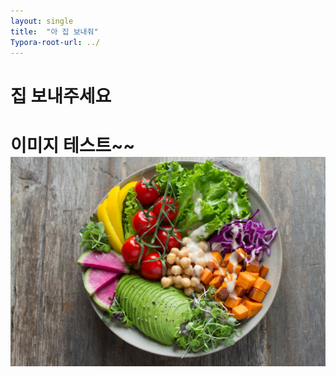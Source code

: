 ```yaml
---
layout: single
title:  "아 집 보내줘"
Typora-root-url: ../
---
```


# 집 보내주세요

# 이미지 테스트~~![photo1](./Images/2024-08-04-first/photo1.jpg)
